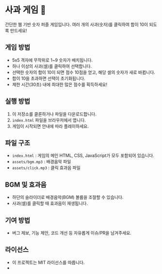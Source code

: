 # 사과 게임 🍎

간단한 웹 기반 숫자 퍼즐 게임입니다. 여러 개의 사과(숫자)를 클릭하여 합이 10이 되도록 만드세요!

## 게임 방법
- 5x5 격자에 무작위로 1~9 숫자가 배치됩니다.
- 하나 이상의 사과(셀)를 클릭하여 선택합니다.
- 선택한 숫자의 합이 10이 되면 점수 10점을 얻고, 해당 셀의 숫자가 새로 바뀝니다.
- 합이 10을 초과하면 선택이 초기화됩니다.
- 제한 시간(30초) 내에 최대한 많은 점수를 획득하세요!

## 실행 방법
1. 이 저장소를 클론하거나 파일을 다운로드합니다.
2. `index.html` 파일을 브라우저에서 엽니다.
3. 게임이 시작되면 안내에 따라 플레이하세요.

## 파일 구조
- `index.html` : 게임의 메인 HTML, CSS, JavaScript가 모두 포함되어 있습니다.
- `assets/bgm.mp3` : 배경음악 파일
- `assets/click.mp3` : 클릭 효과음 파일

## BGM 및 효과음
- 하단의 슬라이더로 배경음악(BGM) 볼륨을 조절할 수 있습니다.
- 사과(셀)를 클릭할 때 효과음이 재생됩니다.

## 기여 방법
- 버그 제보, 기능 제안, 코드 개선 등 자유롭게 이슈/PR을 남겨주세요.

## 라이선스
- 이 프로젝트는 MIT 라이선스를 따릅니다.
- 
  
